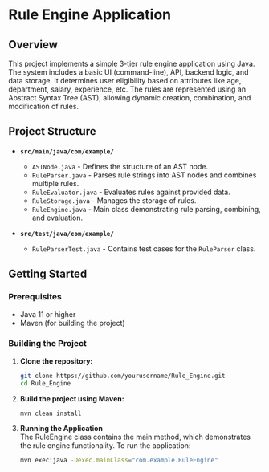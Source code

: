# Rule Engine Application

## Overview

This project implements a simple 3-tier rule engine application using Java. The system includes a basic UI (command-line), API, backend logic, and data storage. It determines user eligibility based on attributes like age, department, salary, experience, etc. The rules are represented using an Abstract Syntax Tree (AST), allowing dynamic creation, combination, and modification of rules.

## Project Structure

- **`src/main/java/com/example/`**
    - `ASTNode.java` - Defines the structure of an AST node.
    - `RuleParser.java` - Parses rule strings into AST nodes and combines multiple rules.
    - `RuleEvaluator.java` - Evaluates rules against provided data.
    - `RuleStorage.java` - Manages the storage of rules.
    - `RuleEngine.java` - Main class demonstrating rule parsing, combining, and evaluation.

- **`src/test/java/com/example/`**
    - `RuleParserTest.java` - Contains test cases for the `RuleParser` class.

## Getting Started

### Prerequisites

- Java 11 or higher
- Maven (for building the project)

### Building the Project

1. **Clone the repository:**

   ```bash
   git clone https://github.com/yourusername/Rule_Engine.git
   cd Rule_Engine
   
2. **Build the project using Maven:**
   ```bash
   mvn clean install

3. **Running the Application** \
   The RuleEngine class contains the main method, which demonstrates the rule engine functionality. To run the application:
   ```bash
   mvn exec:java -Dexec.mainClass="com.example.RuleEngine"